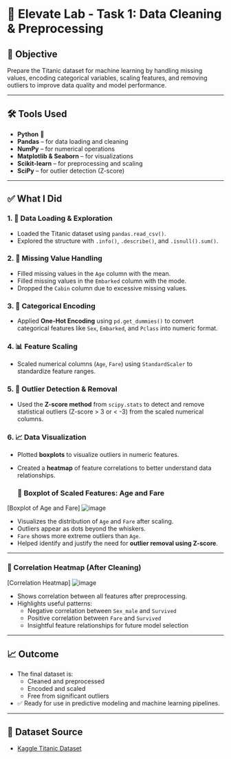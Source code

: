 # 🚢 Elevate Lab - Task 1: Data Cleaning & Preprocessing

## 🧠 Objective
Prepare the Titanic dataset for machine learning by handling missing values, encoding categorical variables, scaling features, and removing outliers to improve data quality and model performance.

---

## 🛠️ Tools Used
- **Python** 🐍  
- **Pandas** – for data loading and cleaning  
- **NumPy** – for numerical operations  
- **Matplotlib & Seaborn** – for visualizations  
- **Scikit-learn** – for preprocessing and scaling  
- **SciPy** – for outlier detection (Z-score)

---

## ✅ What I Did

### 1. 📂 Data Loading & Exploration
- Loaded the Titanic dataset using `pandas.read_csv()`.
- Explored the structure with `.info()`, `.describe()`, and `.isnull().sum()`.

### 2. 🧼 Missing Value Handling
- Filled missing values in the `Age` column with the mean.
- Filled missing values in the `Embarked` column with the mode.
- Dropped the `Cabin` column due to excessive missing values.

### 3. 🧠 Categorical Encoding
- Applied **One-Hot Encoding** using `pd.get_dummies()` to convert categorical features like `Sex`, `Embarked`, and `Pclass` into numeric format.

### 4. 📊 Feature Scaling
- Scaled numerical columns (`Age`, `Fare`) using `StandardScaler` to standardize feature ranges.

### 5. 🚨 Outlier Detection & Removal
- Used the **Z-score method** from `scipy.stats` to detect and remove statistical outliers (Z-score > 3 or < -3) from the scaled numerical columns.

### 6. 📈 Data Visualization
- Plotted **boxplots** to visualize outliers in numeric features.
- Created a **heatmap** of feature correlations to better understand data relationships.

  ### 🔹 Boxplot of Scaled Features: Age and Fare

[Boxplot of Age and Fare] ![image](https://github.com/user-attachments/assets/f84c7485-3ea2-42b3-af20-5e1323f35c50)


- Visualizes the distribution of `Age` and `Fare` after scaling.
- Outliers appear as dots beyond the whiskers.
- `Fare` shows more extreme outliers than `Age`.
- Helped identify and justify the need for **outlier removal using Z-score**.

---

### 🔹 Correlation Heatmap (After Cleaning) 

[Correlation Heatmap] ![image](https://github.com/user-attachments/assets/e0edcecf-f8b3-4e6a-91d8-75e0b008a3af)


- Shows correlation between all features after preprocessing.
- Highlights useful patterns:
  - Negative correlation between `Sex_male` and `Survived`
  - Positive correlation between `Fare` and `Survived`
  - Insightful feature relationships for future model selection

---

## 📈 Outcome
- The final dataset is:
  - Cleaned and preprocessed
  - Encoded and scaled
  - Free from significant outliers
- ✅ Ready for use in predictive modeling and machine learning pipelines.

---

## 📁 Dataset Source
- [Kaggle Titanic Dataset](https://www.kaggle.com/c/titanic)


